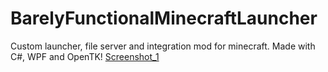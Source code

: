 # BarelyFunctionalMinecraftLauncher
Custom launcher, file server and integration mod for minecraft.
Made with C#, WPF and OpenTK!
[Screenshot_1](https://user-images.githubusercontent.com/94983728/213202494-246ead07-96fb-42e5-b0cd-bf294532ac99.png)
